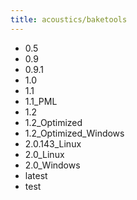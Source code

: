 ```yaml
---
title: acoustics/baketools
---
```

- 0.5
- 0.9
- 0.9.1
- 1.0
- 1.1
- 1.1_PML
- 1.2
- 1.2_Optimized
- 1.2_Optimized_Windows
- 2.0.143_Linux
- 2.0_Linux
- 2.0_Windows
- latest
- test
